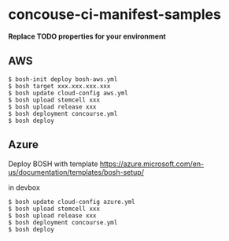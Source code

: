 # concouse-ci-manifest-samples

**Replace TODO properties for your environment**


## AWS

``` console
$ bosh-init deploy bosh-aws.yml
$ bosh target xxx.xxx.xxx.xxx
$ bosh update cloud-config aws.yml
$ bosh upload stemcell xxx
$ bosh upload release xxx
$ bosh deployment concourse.yml
$ bosh deploy
```

## Azure

Deploy BOSH with template
https://azure.microsoft.com/en-us/documentation/templates/bosh-setup/

in devbox

``` console
$ bosh update cloud-config azure.yml
$ bosh upload stemcell xxx
$ bosh upload release xxx
$ bosh deployment concourse.yml
$ bosh deploy
```
